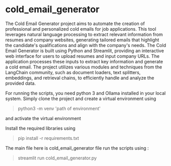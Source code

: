 # cold_email_generator
The Cold Email Generator project aims to automate the creation of professional and personalized cold emails for job applications. This tool leverages natural language processing to extract relevant information from resumes and company websites, generating tailored emails that highlight the candidate's qualifications and align with the company's needs.
The Cold Email Generator is built using Python and Streamlit, providing an interactive web interface for users to upload resumes and input company URLs. The application processes these inputs to extract key information and generate a cold email. The project utilizes various modules and techniques from the LangChain community, such as document loaders, text splitters, embeddings, and retrieval chains, to efficiently handle and analyze the provided data.

For running the scripts, you need python 3 and Ollama installed in your local system.
Simply clone the project and create a virtual environment using
> python3 -m venv 'path of environment'

and activate the virtual environment

Install the required libraries using 
> pip install -r requirements.txt

The main file here is cold_email_generator file
run the scripts using :
> streamlit run cold_email_generator.py
